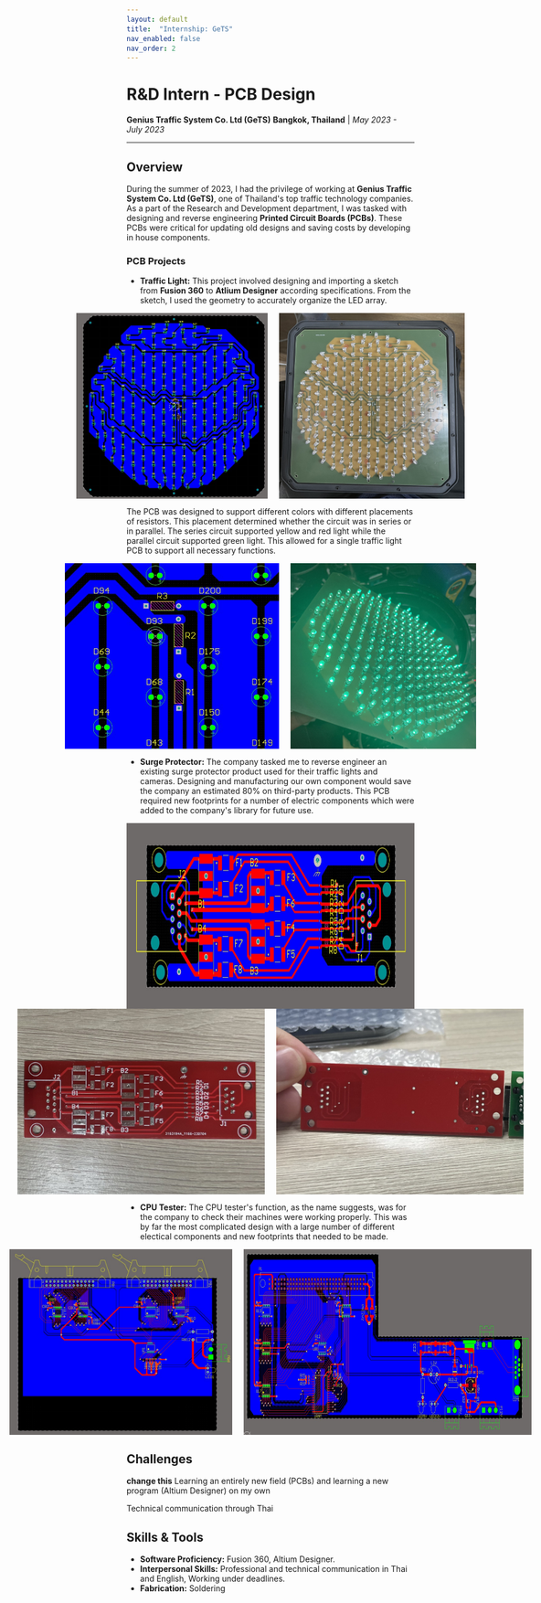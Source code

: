 ```yaml
---
layout: default
title:  "Internship: GeTS"
nav_enabled: false
nav_order: 2
---
```


# R&D Intern - PCB Design
**Genius Traffic System Co. Ltd (GeTS)**
**Bangkok, Thailand** | *May 2023 - July 2023*

---

## Overview
During the summer of 2023, I had the privilege of working at **Genius Traffic System Co. Ltd (GeTS)**, one of Thailand's top traffic technology companies. As a part of the Research and Development department, I was tasked with designing and reverse engineering **Printed Circuit Boards (PCBs)**. These PCBs were critical for updating old designs and saving costs by developing in house components. 

### PCB Projects
- **Traffic Light:** This project involved designing and importing a sketch from **Fusion 360** to **Atlium Designer** according specifications. From the sketch, I used the geometry to accurately organize the LED array.


<div style="display: flex; justify-content: center; gap: 20px;">
    <img src="assets/tlightAD.jpg" style="height: 325px; width: auto;">
    <img src="assets/tlHousing.jpg" style="height: 325px; width: auto;">
</div>

The PCB was designed to support different colors with different placements of resistors. This placement determined whether the circuit was in series or in parallel. The series circuit supported yellow and red light while the parallel circuit supported green light. This allowed for a single traffic light PCB to support all necessary functions.

<div style="display: flex; justify-content: center; gap: 20px;">
    <img src="assets/tlADresistor.jpg" style="height: 325px; width: auto;">
    <img src="assets/trafficLight.jpg" style="height: 325px; width: auto;">
</div>

- **Surge Protector:** The company tasked me to reverse engineer an existing surge protector product used for their traffic lights and cameras. Designing and manufacturing our own component would save the company an estimated 80% on third-party products. This PCB required new footprints for a number of electric components which were added to the company's library for future use.


<div style="display: flex; justify-content: center; gap: 20px;">
    <img src="assets/surgeProtectorAD.jpg" style="height: 325px; width: auto;">
</div>


<div style="display: flex; justify-content: center; gap: 20px;">
    <img src="assets/spFront.jpg" style="height: 325px; width: auto;">
    <img src="assets/spBack.jpg" style="height: 325px; width: auto;">
</div>

- **CPU Tester:** The CPU tester's function, as the name suggests, was for the company to check their machines were working properly. This was by far the most complicated design with a large number of different electical components and new footprints that needed to be made. 

<div style="display: flex; justify-content: center; gap: 20px;">
    <img src="assets/CPUtest1.jpg" style="height: 325px; width: auto;">
    <img src="assets/CPUtest2.jpg" style="height: 325px; width: auto;">
</div>

## Challenges
**change this** Learning an entirely new field (PCBs) and learning a new program (Altium Designer) on my own

Technical communication through Thai

## Skills & Tools
- **Software Proficiency:** Fusion 360, Altium Designer.
- **Interpersonal Skills:** Professional and technical communication in Thai and English, Working under deadlines.
- **Fabrication:** Soldering